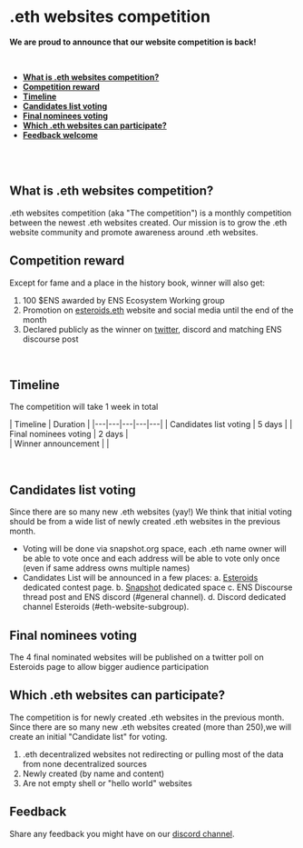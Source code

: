 # .eth websites competition

**We are proud to announce that our website competition is back!**

<br />


- [**What is .eth websites competition?**](#What-is-eth-websites-competition)
- [**Competition reward**](#Competition-reward)
- [**Timeline**](#Timeline)
- [**Candidates list voting**](#Candidates-list-voting)
- [**Final nominees voting**](#Final-nominees-voting)
- [**Which .eth websites can participate?**](#Which-eth-websites-can-participate)
- [**Feedback welcome**](#Feedback-welcome)

<br />
<br />

## What is .eth websites competition?
.eth websites competition (aka "The competition") is a monthly competition between the newest .eth websites created.
Our mission is to grow the .eth website community and promote awareness around .eth websites.



## Competition reward
Except for fame and a place in the history book, winner will also get:
1. 100 $ENS awarded by ENS Ecosystem Working group
2. Promotion on [esteroids.eth](https://esteroids.eth.limo) website and social media until the end of the month
3. Declared publicly as the winner on [twitter](https://twitter.com/e_steroids), discord and matching ENS discourse post
 
    
<br />

## Timeline

The competition will take 1 week in total

| Timeline | Duration  | 
|---|---|---|---|---|
| Candidates list voting | 5 days   | 
| Final nominees voting  | 2 days  |  
| Winner announcement  |   |  

<br />

## Candidates list voting
Since there are so many new .eth websites (yay!) We think that initial voting should be from a wide list of newly created .eth websites in the previous month.

* Voting will be done via snapshot.org space, each .eth name owner will be able to vote once and each address will be able to vote only once (even if same address owns multiple names)
* Candidates List will be announced in a few places: 
a. [Esteroids](https://esteroids.eth.limo) dedicated contest page.
b. [Snapshot](https://snapshot.org/#/) dedicated space 
c. ENS Discourse thread post and ENS discord (#general channel).
d. Discord dedicated channel Esteroids (#eth-website-subgroup).


## Final nominees voting 
The 4 final nominated websites will be published on a twitter poll on Esteroids page to allow bigger audience participation



## Which .eth websites can participate?
The competition is for newly created .eth websites in the previous month.
Since there are so many new .eth websites created (more than 250),we will create an initial "Candidate list" for voting.


1. .eth decentralized websites not redirecting or pulling most of the data from none decentralized sources
2. Newly created (by name and content)
3. Are not empty shell or "hello world" websites


## Feedback
Share any feedback you might have on our [discord channel](https://discord.gg/9c2EWzjFzY).
